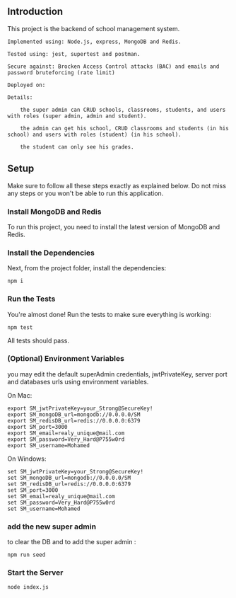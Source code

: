 ## Introduction

This project is the backend of school management system. 
    
    Implemented using: Node.js, express, MongoDB and Redis.

    Tested using: jest, supertest and postman.

    Secure against: Brocken Access Control attacks (BAC) and emails and password bruteforcing (rate limit)

    Deployed on:

    Details:
        
        the super admin can CRUD schools, classrooms, students, and users with roles (super admin, admin and student).

        the admin can get his school, CRUD classrooms and students (in his school) and users with roles (student) (in his school).

        the student can only see his grades.

## Setup

Make sure to follow all these steps exactly as explained below. Do not miss any steps or you won't be able to run this application.

### Install MongoDB and Redis

To run this project, you need to install the latest version of MongoDB and Redis.

### Install the Dependencies

Next, from the project folder, install the dependencies:

    npm i

### Run the Tests

You're almost done! Run the tests to make sure everything is working:

    npm test

All tests should pass.

### (Optional) Environment Variables

you may edit the default superAdmin credentials, jwtPrivateKey, server port and databases urls using environment variables.

On Mac:

    export SM_jwtPrivateKey=your_Strong@SecureKey!
    export SM_mongoDB_url=mongodb://0.0.0.0/SM
    export SM_redisDB_url=redis://0.0.0.0:6379
    export SM_port=3000
    export SM_email=realy_unique@mail.com
    export SM_password=Very_Hard@P755w0rd
    export SM_username=Mohamed

On Windows:

    set SM_jwtPrivateKey=your_Strong@SecureKey!
    set SM_mongoDB_url=mongodb://0.0.0.0/SM
    set SM_redisDB_url=redis://0.0.0.0:6379
    set SM_port=3000
    set SM_email=realy_unique@mail.com
    set SM_password=Very_Hard@P755w0rd
    set SM_username=Mohamed

### add the new super admin

to clear the DB and to add the super admin :

    npm run seed

### Start the Server

    node index.js
